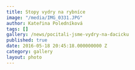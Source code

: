 ```yaml
---
title: Stopy vydry na rybníce
image: "/media/IMG_0331.JPG"
author: Kateřina Poledníková
tags: []
gallery: /news/pocitali-jsme-vydry-na-dacicku
published: true
date: 2016-05-18 20:45:18.000000000 Z
category: gallery
layout: photo
---
```

